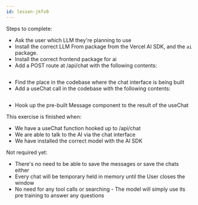 ```yaml
---
id: lesson-jkfv0
---
```


Steps to complete:

- Ask the user which LLM they're planning to use
- Install the correct LLM From package from the Vercel AI SDK, and the `ai` package.
- Install the correct frontend package for ai
- Add a POST route at /api/chat with the following contents:

```ts

```

- Find the place in the codebase where the chat interface is being built
- Add a useChat call in the codebase with the following contents:

```ts

```

- Hook up the pre-built Message component to the result of the useChat

This exercise is finished when:

- We have a useChat function hooked up to /api/chat
- We are able to talk to the AI via the chat interface
- We have installed the correct model with the AI SDK

Not required yet:

- There's no need to be able to save the messages or save the chats either
- Every chat will be temporary held in memory until the User closes the window
- No need for any tool calls or searching - The model will simply use its pre training to answer any questions
